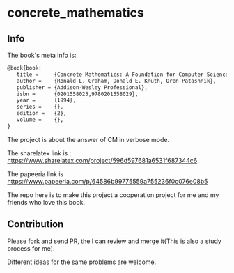 # concrete_mathematics

## Info

The book's meta info is:
```tex
@book{book:
   title =     {Concrete Mathematics: A Foundation for Computer Science },
   author =    {Ronald L. Graham, Donald E. Knuth, Oren Patashnik},
   publisher = {Addison-Wesley Professional},
   isbn =      {0201558025,9780201558029},
   year =      {1994},
   series =    {},
   edition =   {2},
   volume =    {},
}
```

The project is about the answer of CM in verbose mode.

The sharelatex link is : https://www.sharelatex.com/project/596d597681a6531f687344c6

The papeeria link is https://www.papeeria.com/p/64586b99775559a755236f0c076e08b5

The repo here is to make this project a cooperation project for me and my friends who
love this book.

## Contribution

Please fork and send PR, the I can review and merge it(This is also a study process for me).

Different ideas for the same problems are welcome.
